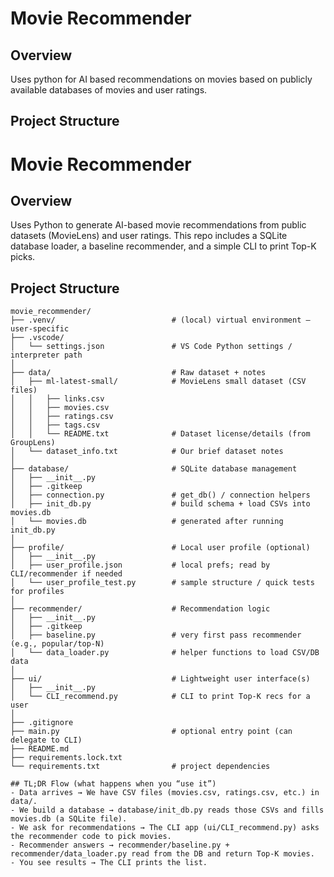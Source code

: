 # Movie Recommender

## Overview
Uses python for AI based recommendations on movies based on publicly available databases of movies and user ratings. 

## Project Structure
# Movie Recommender

## Overview
Uses Python to generate AI-based movie recommendations from public datasets (MovieLens) and user ratings. This repo includes a SQLite database loader, a baseline recommender, and a simple CLI to print Top-K picks.

## Project Structure
```plaintext
movie_recommender/
├── .venv/                          # (local) virtual environment — user-specific
├── .vscode/
│   └── settings.json               # VS Code Python settings / interpreter path
│
├── data/                           # Raw dataset + notes
│   ├── ml-latest-small/            # MovieLens small dataset (CSV files)
│   │   ├── links.csv
│   │   ├── movies.csv
│   │   ├── ratings.csv
│   │   ├── tags.csv
│   │   └── README.txt              # Dataset license/details (from GroupLens)
│   └── dataset_info.txt            # Our brief dataset notes
│
├── database/                       # SQLite database management
│   ├── __init__.py
│   ├── .gitkeep
│   ├── connection.py               # get_db() / connection helpers
│   ├── init_db.py                  # build schema + load CSVs into movies.db
│   └── movies.db                   # generated after running init_db.py
│
├── profile/                        # Local user profile (optional)
│   ├── __init__.py
│   ├── user_profile.json           # local prefs; read by CLI/recommender if needed
│   └── user_profile_test.py        # sample structure / quick tests for profiles
│
├── recommender/                    # Recommendation logic
│   ├── __init__.py
│   ├── .gitkeep
│   ├── baseline.py                 # very first pass recommender (e.g., popular/top-N)
│   └── data_loader.py              # helper functions to load CSV/DB data
│
├── ui/                             # Lightweight user interface(s)
│   ├── __init__.py
│   └── CLI_recommend.py            # CLI to print Top-K recs for a user
│
├── .gitignore
├── main.py                         # optional entry point (can delegate to CLI)
├── README.md
├── requirements.lock.txt
└── requirements.txt                # project dependencies

## TL;DR Flow (what happens when you “use it”)
- Data arrives → We have CSV files (movies.csv, ratings.csv, etc.) in data/.
- We build a database → database/init_db.py reads those CSVs and fills movies.db (a SQLite file).
- We ask for recommendations → The CLI app (ui/CLI_recommend.py) asks the recommender code to pick movies.
- Recommender answers → recommender/baseline.py + recommender/data_loader.py read from the DB and return Top-K movies.
- You see results → The CLI prints the list.

